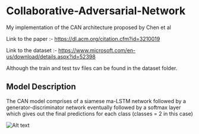 # Collaborative-Adversarial-Network
My implementation of the CAN architecture proposed by Chen et al

Link to the paper :- https://dl.acm.org/citation.cfm?id=3210019

Link to the dataset :- https://www.microsoft.com/en-us/download/details.aspx?id=52398

Although the train and test tsv files can be found in the dataset folder.

## Model Description

The CAN model comprises of a siamese ma-LSTM network followed by a generator-discriminator network eventually followed by a softmax layer which gives out the final predictions for each class (classes = 2 in this case)

![Alt text](img/overview.jpg?raw=true "Title")
